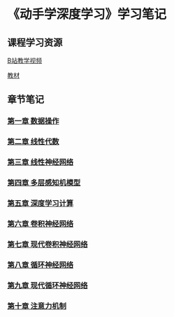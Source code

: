 # 《动手学深度学习》学习笔记

## 课程学习资源

[B站教学视频](https://space.bilibili.com/1567748478/channel/seriesdetail?sid=358497)

[教材](https://zh-v2.d2l.ai/)

## 章节笔记

### [第一章  数据操作](https://github.com/YiJianyong/deeplearning_notes/blob/main/notes/chapter1.md)




### [第二章  线性代数](https://github.com/YiJianyong/deeplearning_notes/blob/main/notes/chapter2.md)




### [第三章  线性神经网络](https://github.com/YiJianyong/deeplearning_notes/blob/main/notes/chapter3.md)



### [第四章  多层感知机模型](https://github.com/YiJianyong/deeplearning_notes/blob/main/notes/chapter4.md)




### [第五章  深度学习计算](https://github.com/YiJianyong/deeplearning_notes/blob/main/notes/chapter5.md)



### [第六章  卷积神经网络](https://github.com/YiJianyong/deeplearning_notes/blob/main/notes/chapter6.md)



### [第七章  现代卷积神经网络](https://github.com/YiJianyong/deeplearning_notes/blob/main/notes/chapter7.md)



### [第八章  循环神经网络](https://github.com/YiJianyong/deeplearning_notes/blob/main/notes/chapter8.md)


### [第九章  现代循环神经网络](https://github.com/YiJianyong/deeplearning_notes/blob/main/notes/chapter9.md)


### [第十章  注意力机制](https://github.com/YiJianyong/deeplearning_notes/blob/main/notes/chapter10.md)





